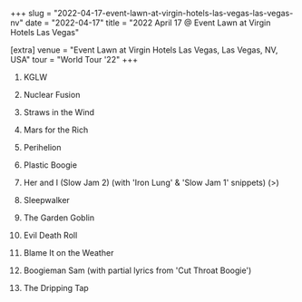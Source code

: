 +++
slug = "2022-04-17-event-lawn-at-virgin-hotels-las-vegas-las-vegas-nv"
date = "2022-04-17"
title = "2022 April 17 @ Event Lawn at Virgin Hotels Las Vegas"

[extra]
venue = "Event Lawn at Virgin Hotels Las Vegas, Las Vegas, NV, USA"
tour = "World Tour '22"
+++


 1. KGLW

 2. Nuclear Fusion

 3. Straws in the Wind

 4. Mars for the Rich

 5. Perihelion

 6. Plastic Boogie

 7. Her and I (Slow Jam 2)
    (with 'Iron Lung' & 'Slow Jam 1' snippets) (>)

 8. Sleepwalker

 9. The Garden Goblin

10. Evil Death Roll

11. Blame It on the Weather

12. Boogieman Sam
    (with partial lyrics from 'Cut Throat Boogie')

13. The Dripping Tap



